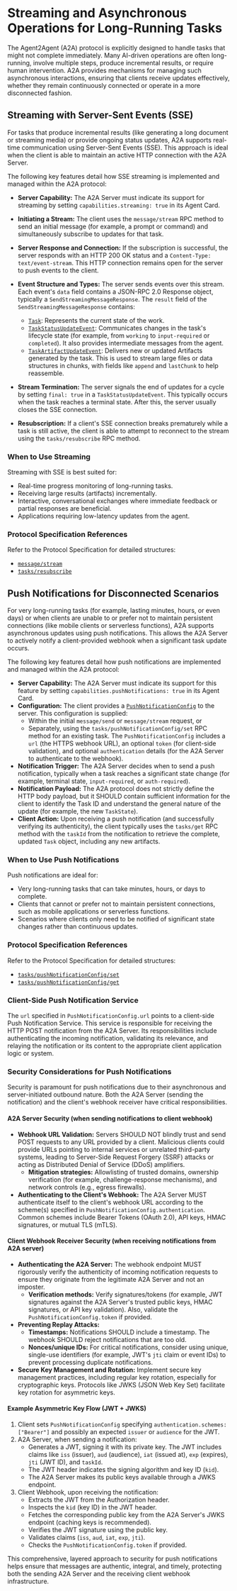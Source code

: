 # Streaming and Asynchronous Operations for Long-Running Tasks

The Agent2Agent (A2A) protocol is explicitly designed to handle tasks that might not complete immediately. Many AI-driven operations are often long-running, involve multiple steps, produce incremental results, or require human intervention. A2A provides mechanisms for managing such asynchronous interactions, ensuring that clients receive updates effectively, whether they remain continuously connected or operate in a more disconnected fashion.

## Streaming with Server-Sent Events (SSE)

For tasks that produce incremental results (like generating a long document or streaming media) or provide ongoing status updates, A2A supports real-time communication using Server-Sent Events (SSE). This approach is ideal when the client is able to maintain an active HTTP connection with the A2A Server.

The following key features detail how SSE streaming is implemented and managed within the A2A protocol:

- **Server Capability:** The A2A Server must indicate its support for streaming by setting `capabilities.streaming: true` in its Agent Card.

- **Initiating a Stream:** The client uses the `message/stream` RPC method to send an initial message (for example, a prompt or command) and simultaneously subscribe to updates for that task.

- **Server Response and Connection:** If the subscription is successful, the server responds with an HTTP 200 OK status and a `Content-Type: text/event-stream`. This HTTP connection remains open for the server to push events to the client.

- **Event Structure and Types:** The server sends events over this stream. Each event's `data` field contains a JSON-RPC 2.0 Response object, typically a `SendStreamingMessageResponse`. The `result` field of the `SendStreamingMessageResponse` contains:

    - [`Task`](../specification.md#61-task-object): Represents the current state of the work.
    - [`TaskStatusUpdateEvent`](../specification.md#722-taskstatusupdateevent-object): Communicates changes in the task's lifecycle state (for example, from `working` to `input-required` or `completed`). It also provides intermediate messages from the agent.
    - [`TaskArtifactUpdateEvent`](../specification.md#723-taskartifactupdateevent-object): Delivers new or updated Artifacts generated by the task. This is used to stream large files or data structures in chunks, with fields like `append` and `lastChunk` to help reassemble.

- **Stream Termination:** The server signals the end of updates for a cycle by setting `final: true` in a `TaskStatusUpdateEvent`. This typically occurs when the task reaches a terminal state. After this, the server usually closes the SSE connection.

- **Resubscription:** If a client's SSE connection breaks prematurely while a task is still active, the client is able to attempt to reconnect to the stream using the `tasks/resubscribe` RPC method.

### When to Use Streaming

Streaming with SSE is best suited for:

- Real-time progress monitoring of long-running tasks.
- Receiving large results (artifacts) incrementally.
- Interactive, conversational exchanges where immediate feedback or partial responses are beneficial.
- Applications requiring low-latency updates from the agent.

### Protocol Specification References

Refer to the Protocol Specification for detailed structures:

- [`message/stream`](../specification.md#72-messagestream)
- [`tasks/resubscribe`](../specification.md#710-tasksresubscribe)

## Push Notifications for Disconnected Scenarios

For very long-running tasks (for example, lasting minutes, hours, or even days) or when clients are unable to or prefer not to maintain persistent connections (like mobile clients or serverless functions), A2A supports asynchronous updates using push notifications. This allows the A2A Server to actively notify a client-provided webhook when a significant task update occurs.

The following key features detail how push notifications are implemented and managed within the A2A protocol:

- **Server Capability:** The A2A Server must indicate its support for this feature by setting `capabilities.pushNotifications: true` in its Agent Card.
- **Configuration:** The client provides a [`PushNotificationConfig`](../specification.md#68-pushnotificationconfig-object) to the server. This configuration is supplied:
    - Within the initial `message/send` or `message/stream` request, or
    - Separately, using the `tasks/pushNotificationConfig/set` RPC method for an existing task.
    The `PushNotificationConfig` includes a `url` (the HTTPS webhook URL), an optional `token` (for client-side validation), and optional `authentication` details (for the A2A Server to authenticate to the webhook).
- **Notification Trigger:** The A2A Server decides when to send a push notification, typically when a task reaches a significant state change (for example, terminal state, `input-required`, or `auth-required`).
- **Notification Payload:** The A2A protocol does not strictly define the HTTP body payload, but it SHOULD contain sufficient information for the client to identify the Task ID and understand the general nature of the update (for example, the new `TaskState`).
- **Client Action:** Upon receiving a push notification (and successfully verifying its authenticity), the client typically uses the `tasks/get` RPC method with the `taskId` from the notification to retrieve the complete, updated `Task` object, including any new artifacts.

### When to Use Push Notifications

Push notifications are ideal for:

- Very long-running tasks that can take minutes, hours, or days to complete.
- Clients that cannot or prefer not to maintain persistent connections, such as mobile applications or serverless functions.
- Scenarios where clients only need to be notified of significant state changes rather than continuous updates.

### Protocol Specification References

Refer to the Protocol Specification for detailed structures:

- [`tasks/pushNotificationConfig/set`](../specification.md#76-taskspushnotificationconfigset)
- [`tasks/pushNotificationConfig/get`](../specification.md#77-taskspushnotificationconfigget)

### Client-Side Push Notification Service

The `url` specified in `PushNotificationConfig.url` points to a client-side Push Notification Service. This service is responsible for receiving the HTTP POST notification from the A2A Server. Its responsibilities include authenticating the incoming notification, validating its relevance, and relaying the notification or its content to the appropriate client application logic or system.

### Security Considerations for Push Notifications

Security is paramount for push notifications due to their asynchronous and server-initiated outbound nature. Both the A2A Server (sending the notification) and the client's webhook receiver have critical responsibilities.

#### A2A Server Security (when sending notifications to client webhook)

- **Webhook URL Validation:** Servers SHOULD NOT blindly trust and send POST requests to any URL provided by a client. Malicious clients could provide URLs pointing to internal services or unrelated third-party systems, leading to Server-Side Request Forgery (SSRF) attacks or acting as Distributed Denial of Service (DDoS) amplifiers.
    - **Mitigation strategies:** Allowlisting of trusted domains, ownership verification (for example, challenge-response mechanisms), and network controls (e.g., egress firewalls).
- **Authenticating to the Client's Webhook:** The A2A Server MUST authenticate itself to the client's webhook URL according to the scheme(s) specified in `PushNotificationConfig.authentication`. Common schemes include Bearer Tokens (OAuth 2.0), API keys, HMAC signatures, or mutual TLS (mTLS).

#### Client Webhook Receiver Security (when receiving notifications from A2A server)

- **Authenticating the A2A Server:** The webhook endpoint MUST rigorously verify the authenticity of incoming notification requests to ensure they originate from the legitimate A2A Server and not an imposter.
    - **Verification methods:** Verify signatures/tokens (for example, JWT signatures against the A2A Server's trusted public keys, HMAC signatures, or API key validation). Also, validate the `PushNotificationConfig.token` if provided.
- **Preventing Replay Attacks:**
    - **Timestamps:** Notifications SHOULD include a timestamp. The webhook SHOULD reject notifications that are too old.
    - **Nonces/unique IDs:** For critical notifications, consider using unique, single-use identifiers (for example, JWT's `jti` claim or event IDs) to prevent processing duplicate notifications.
- **Secure Key Management and Rotation:** Implement secure key management practices, including regular key rotation, especially for cryptographic keys. Protocols like JWKS (JSON Web Key Set) facilitate key rotation for asymmetric keys.

#### Example Asymmetric Key Flow (JWT + JWKS)

1. Client sets `PushNotificationConfig` specifying `authentication.schemes: ["Bearer"]` and possibly an expected `issuer` or `audience` for the JWT.
2. A2A Server, when sending a notification:
    - Generates a JWT, signing it with its private key. The JWT includes claims like `iss` (issuer), `aud` (audience), `iat` (issued at), `exp` (expires), `jti` (JWT ID), and `taskId`.
    - The JWT header indicates the signing algorithm and key ID (`kid`).
    - The A2A Server makes its public keys available through a JWKS endpoint.
3. Client Webhook, upon receiving the notification:
    - Extracts the JWT from the Authorization header.
    - Inspects the `kid` (key ID) in the JWT header.
    - Fetches the corresponding public key from the A2A Server's JWKS endpoint (caching keys is recommended).
    - Verifies the JWT signature using the public key.
    - Validates claims (`iss`, `aud`, `iat`, `exp`, `jti`).
    - Checks the `PushNotificationConfig.token` if provided.

This comprehensive, layered approach to security for push notifications helps ensure that messages are authentic, integral, and timely, protecting both the sending A2A Server and the receiving client webhook infrastructure.
